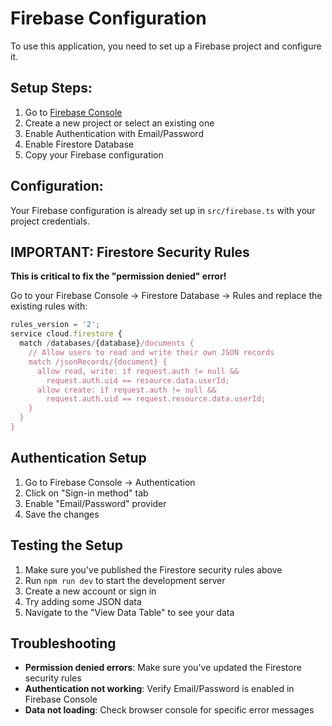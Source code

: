 # Firebase Configuration

To use this application, you need to set up a Firebase project and configure it.

## Setup Steps:

1. Go to [Firebase Console](https://console.firebase.google.com/)
2. Create a new project or select an existing one
3. Enable Authentication with Email/Password
4. Enable Firestore Database
5. Copy your Firebase configuration

## Configuration:

Your Firebase configuration is already set up in `src/firebase.ts` with your project credentials.

## IMPORTANT: Firestore Security Rules

**This is critical to fix the "permission denied" error!**

Go to your Firebase Console → Firestore Database → Rules and replace the existing rules with:

```javascript
rules_version = '2';
service cloud.firestore {
  match /databases/{database}/documents {
    // Allow users to read and write their own JSON records
    match /jsonRecords/{document} {
      allow read, write: if request.auth != null && 
        request.auth.uid == resource.data.userId;
      allow create: if request.auth != null && 
        request.auth.uid == request.resource.data.userId;
    }
  }
}
```

## Authentication Setup

1. Go to Firebase Console → Authentication
2. Click on "Sign-in method" tab
3. Enable "Email/Password" provider
4. Save the changes

## Testing the Setup

1. Make sure you've published the Firestore security rules above
2. Run `npm run dev` to start the development server
3. Create a new account or sign in
4. Try adding some JSON data
5. Navigate to the "View Data Table" to see your data

## Troubleshooting

- **Permission denied errors**: Make sure you've updated the Firestore security rules
- **Authentication not working**: Verify Email/Password is enabled in Firebase Console
- **Data not loading**: Check browser console for specific error messages
